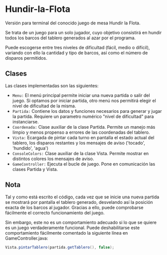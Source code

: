 # Hundir-la-Flota
Versión para terminal del conocido juego de mesa Hundir la Flota.

Se trata de un juego para un solo jugador, cuyo objetivo consistirá en hundir todos los barcos del tablero generados al azar por el programa. 

Puede escogerse entre tres niveles de dificultad (fácil, medio o difícil), variando con ello la cantidad y tipo de barcos, así como el número de disparos permitidos. 

## Clases
Las clases implementadas son las siguientes:
- `Menu:` El menú principal permite iniciar una nueva partida o salir del juego. Si optamos por iniciar partida, otro menú nos permitirá elegir el nivel de dificultad de la misma.
- `Partida:` Contiene los datos y funciones necesarios para generar y jugar la partida. Requiere un parametro numérico "nivel de dificultad" para instanciarse. 
- `Coordenada:` Clase auxiliar de la clase Partida. Permite un manejo más limpio y menos propenso a errores de las coordenadas del tablero. 
- `Vista:` Ecargada de pintar cada turno en pantalla el estado actual del tablero, los disparos restantes y los mensajes de aviso ('tocado', 'hundido', 'agua')
- `ConsoleColors:` Clase auxiliar de la clase Vista. Permite mostrar en distintos colores los mensajes de aviso.
- `GameController:` Ejecuta el bucle de juego. Pone en comunicación las clases Partida y Vista.

## Nota
Tal y como está escrito el código, cada vez que se inicie una nueva partida se mostrará por pantalla el tablero generado, desvelando así la posición exacta de los barcos al jugador. Gracias a ello, puede comprobarse fácilmente el correcto funcionamiento del juego.

Sin embargo, este no es un comportamiento adecuado si lo que se quiere es un juego verdaderamente funcional. Puede deshabilitarse este comportamiento fácilmente comentado la siguiente línea en GameController.java: 
```java
Vista.pintarTablero(partida.getTablero(), false);
```

